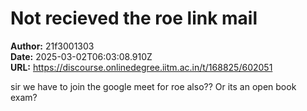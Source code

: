 # Not recieved the roe link mail

**Author:** 21f3001303  
**Date:** 2025-03-02T06:03:08.910Z  
**URL:** https://discourse.onlinedegree.iitm.ac.in/t/168825/602051

sir we have to join the google meet for roe also?? Or its an open book exam?
